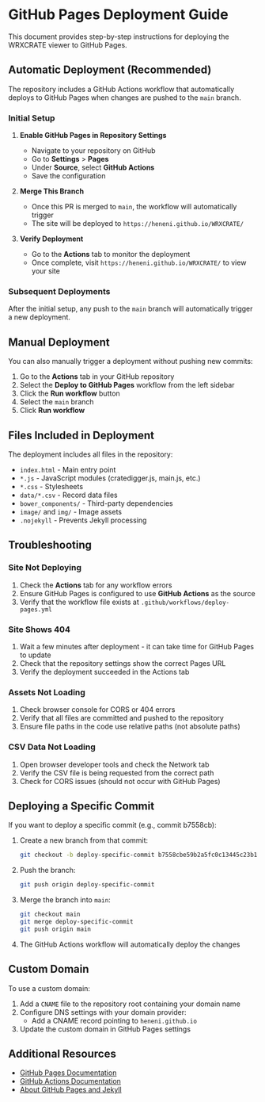 # GitHub Pages Deployment Guide

This document provides step-by-step instructions for deploying the WRXCRATE viewer to GitHub Pages.

## Automatic Deployment (Recommended)

The repository includes a GitHub Actions workflow that automatically deploys to GitHub Pages when changes are pushed to the `main` branch.

### Initial Setup

1. **Enable GitHub Pages in Repository Settings**
   - Navigate to your repository on GitHub
   - Go to **Settings** > **Pages**
   - Under **Source**, select **GitHub Actions**
   - Save the configuration

2. **Merge This Branch**
   - Once this PR is merged to `main`, the workflow will automatically trigger
   - The site will be deployed to `https://heneni.github.io/WRXCRATE/`

3. **Verify Deployment**
   - Go to the **Actions** tab to monitor the deployment
   - Once complete, visit `https://heneni.github.io/WRXCRATE/` to view your site

### Subsequent Deployments

After the initial setup, any push to the `main` branch will automatically trigger a new deployment.

## Manual Deployment

You can also manually trigger a deployment without pushing new commits:

1. Go to the **Actions** tab in your GitHub repository
2. Select the **Deploy to GitHub Pages** workflow from the left sidebar
3. Click the **Run workflow** button
4. Select the `main` branch
5. Click **Run workflow**

## Files Included in Deployment

The deployment includes all files in the repository:

- `index.html` - Main entry point
- `*.js` - JavaScript modules (cratedigger.js, main.js, etc.)
- `*.css` - Stylesheets
- `data/*.csv` - Record data files
- `bower_components/` - Third-party dependencies
- `image/` and `img/` - Image assets
- `.nojekyll` - Prevents Jekyll processing

## Troubleshooting

### Site Not Deploying

1. Check the **Actions** tab for any workflow errors
2. Ensure GitHub Pages is configured to use **GitHub Actions** as the source
3. Verify that the workflow file exists at `.github/workflows/deploy-pages.yml`

### Site Shows 404

1. Wait a few minutes after deployment - it can take time for GitHub Pages to update
2. Check that the repository settings show the correct Pages URL
3. Verify the deployment succeeded in the Actions tab

### Assets Not Loading

1. Check browser console for CORS or 404 errors
2. Verify that all files are committed and pushed to the repository
3. Ensure file paths in the code use relative paths (not absolute paths)

### CSV Data Not Loading

1. Open browser developer tools and check the Network tab
2. Verify the CSV file is being requested from the correct path
3. Check for CORS issues (should not occur with GitHub Pages)

## Deploying a Specific Commit

If you want to deploy a specific commit (e.g., commit b7558cb):

1. Create a new branch from that commit:
   ```bash
   git checkout -b deploy-specific-commit b7558cbe59b2a5fc0c13445c23b12236f2f5aaf5
   ```

2. Push the branch:
   ```bash
   git push origin deploy-specific-commit
   ```

3. Merge the branch into `main`:
   ```bash
   git checkout main
   git merge deploy-specific-commit
   git push origin main
   ```

4. The GitHub Actions workflow will automatically deploy the changes

## Custom Domain

To use a custom domain:

1. Add a `CNAME` file to the repository root containing your domain name
2. Configure DNS settings with your domain provider:
   - Add a CNAME record pointing to `heneni.github.io`
3. Update the custom domain in GitHub Pages settings

## Additional Resources

- [GitHub Pages Documentation](https://docs.github.com/en/pages)
- [GitHub Actions Documentation](https://docs.github.com/en/actions)
- [About GitHub Pages and Jekyll](https://docs.github.com/en/pages/setting-up-a-github-pages-site-with-jekyll/about-github-pages-and-jekyll)
